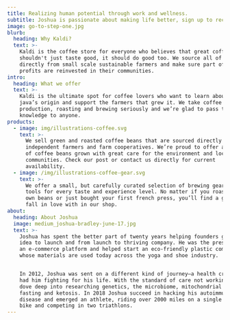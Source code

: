```yaml
---
title: Realizing human potential through work and wellness.
subtitle: Joshua is passionate about making life better, sign up to receive a newsletter of thoughts on what he is reading, human performance and entrepreneurship.
image: go-to-step-one.jpg
blurb:
  heading: Why Kaldi?
  text: >-
    Kaldi is the coffee store for everyone who believes that great coffee
    shouldn't just taste good, it should do good too. We source all of our beans
    directly from small scale sustainable farmers and make sure part of the
    profits are reinvested in their communities.
intro:
  heading: What we offer
  text: >-
    Kaldi is the ultimate spot for coffee lovers who want to learn about their
    java’s origin and support the farmers that grew it. We take coffee
    production, roasting and brewing seriously and we’re glad to pass that
    knowledge to anyone.
products:
  - image: img/illustrations-coffee.svg
    text: >-
      We sell green and roasted coffee beans that are sourced directly from
      independent farmers and farm cooperatives. We’re proud to offer a variety
      of coffee beans grown with great care for the environment and local
      communities. Check our post or contact us directly for current
      availability.
  - image: /img/illustrations-coffee-gear.svg
    text: >-
      We offer a small, but carefully curated selection of brewing gear and
      tools for every taste and experience level. No matter if you roast your
      own beans or just bought your first french press, you’ll find a gadget to
      fall in love with in our shop.
about:
  heading: About Joshua
  image: medium_joshua-bradley-june-17.jpg
  text: >-
    Joshua has spent the better part of twenty years helping founders get from
    idea to launch and from launch to thriving company. He was the president of
    an e-commerce platform and helped start an eco-friendly plastic company
    whose materials are used today across the yoga and shoe industry.


    In 2012, Joshua was sent on a different kind of journey—a health crisis that
    had him fighting for his life. With the standard of care not working, he
    dove deep into researching genetics, the microbiome, mitochondrial health,
    fasting and ketosis. In 2018 Joshua succeed in hacking his autoimmune
    disease and emerged an athlete, riding over 2000 miles on a single speed
    bike and competing in two triathlons.
---
```


